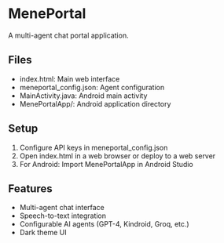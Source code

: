 # MenePortal

A multi-agent chat portal application.

## Files
- index.html: Main web interface
- meneportal_config.json: Agent configuration
- MainActivity.java: Android main activity
- MenePortalApp/: Android application directory

## Setup
1. Configure API keys in meneportal_config.json
2. Open index.html in a web browser or deploy to a web server
3. For Android: Import MenePortalApp in Android Studio

## Features
- Multi-agent chat interface
- Speech-to-text integration
- Configurable AI agents (GPT-4, Kindroid, Groq, etc.)
- Dark theme UI
